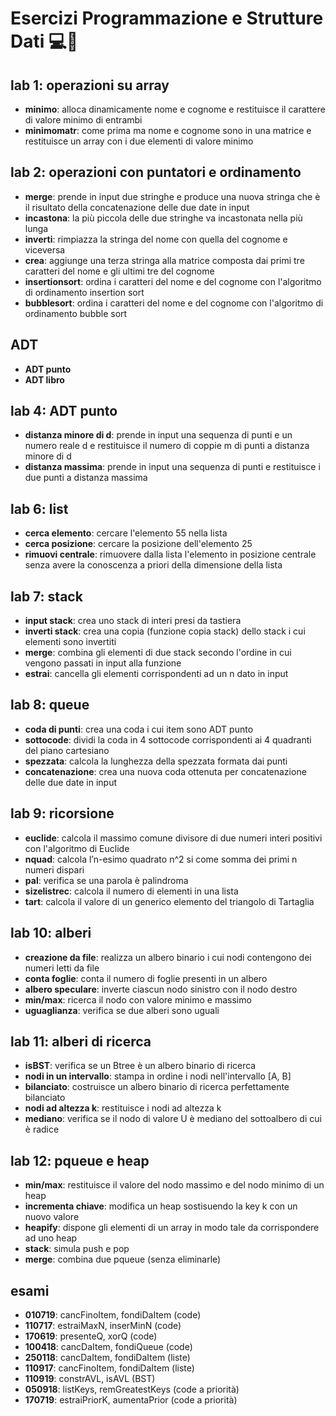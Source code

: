 # Esercizi Programmazione e Strutture Dati 💻📘
## lab 1: operazioni su array
- **minimo**: alloca dinamicamente nome e cognome e restituisce il carattere di valore minimo di entrambi
- **minimomatr**: come prima ma nome e cognome sono in una matrice e restituisce un array con i due elementi di valore minimo
## lab 2: operazioni con puntatori e ordinamento
- **merge**: prende in input due stringhe e produce una nuova stringa che è il risultato della concatenazione delle due date in input
- **incastona**: la più piccola delle due stringhe va incastonata nella più lunga 
- **inverti**: rimpiazza la stringa del nome con quella del cognome e viceversa
- **crea**: aggiunge una terza stringa alla matrice composta dai primi tre caratteri del nome e gli ultimi tre del cognome
- **insertionsort**: ordina i caratteri del nome e del cognome con l'algoritmo di ordinamento insertion sort
- **bubblesort**: ordina i caratteri del nome e del cognome con l'algoritmo di ordinamento bubble sort
## ADT
- **ADT punto**
- **ADT libro**
## lab 4: ADT punto
- **distanza minore di d**: prende in input una sequenza di punti e un numero reale d e restituisce il numero di coppie m di punti a distanza minore di d
- **distanza massima**: prende in input una sequenza di punti e restituisce i due punti a distanza massima
## lab 6: list
- **cerca elemento**: cercare l'elemento 55 nella lista
- **cerca posizione**: cercare la posizione dell'elemento 25
- **rimuovi centrale**: rimuovere dalla lista l'elemento in posizione centrale senza avere la conoscenza a priori della dimensione della lista
## lab 7: stack
- **input stack**: crea uno stack di interi presi da tastiera
- **inverti stack**: crea una copia (funzione copia stack) dello stack i cui elementi sono invertiti
- **merge**: combina gli elementi di due stack secondo l'ordine in cui vengono passati in input alla funzione
- **estrai**: cancella gli elementi corrispondenti ad un n dato in input
## lab 8: queue
- **coda di punti**: crea una coda i cui item sono ADT punto
- **sottocode**: dividi la coda in 4 sottocode corrispondenti ai 4 quadranti del piano cartesiano
- **spezzata**: calcola la lunghezza della spezzata formata dai punti
- **concatenazione**: crea una nuova coda ottenuta per concatenazione delle due date in input
## lab 9: ricorsione
- **euclide**: calcola il massimo comune divisore di due numeri interi positivi con l'algoritmo di Euclide
- **nquad**: calcola l’n-esimo quadrato n^2 si come somma dei primi n numeri dispari
- **pal**: verifica se una parola è palindroma
- **sizelistrec**: calcola il numero di elementi in una lista
- **tart**: calcola il valore di un generico elemento del triangolo di Tartaglia
## lab 10: alberi
- **creazione da file**: realizza un albero binario i cui nodi contengono dei numeri letti da file
- **conta foglie**: conta il numero di foglie presenti in un albero 
- **albero speculare**: inverte ciascun nodo sinistro con il nodo destro
- **min/max**: ricerca il nodo con valore minimo e massimo
- **uguaglianza**: verifica se due alberi sono uguali
## lab 11: alberi di ricerca
- **isBST**: verifica se un Btree è un albero binario di ricerca
- **nodi in un intervallo**: stampa in ordine i nodi nell'intervallo [A, B]
- **bilanciato**: costruisce un albero binario di ricerca perfettamente bilanciato
- **nodi ad altezza k**: restituisce i nodi ad altezza k 
- **mediano**: verifica se il nodo di valore U è mediano del sottoalbero di cui è radice
## lab 12: pqueue e heap
- **min/max**: restituisce il valore del nodo massimo e del nodo minimo di un heap
- **incrementa chiave**: modifica un heap sostisuendo la key k con un nuovo valore
- **heapify**: dispone gli elementi di un array in modo tale da corrispondere ad uno heap
- **stack**: simula push e pop
- **merge**: combina due pqueue (senza eliminarle)
## esami
- **010719**: cancFinoItem, fondiDaItem (code)
- **110717**: estraiMaxN, inserMinN (code)
- **170619**: presenteQ, xorQ (code)
- **100418**: cancDaItem, fondiQueue (code)
- **250118**: cancDaItem, fondiDaItem (liste)
- **110917**: cancFinoItem, fondiDaItem (liste)
- **110919**: constrAVL, isAVL (BST)
- **050918**: listKeys, remGreatestKeys (code a priorità)
- **170719**: estraiPriorK, aumentaPrior (code a priorità)